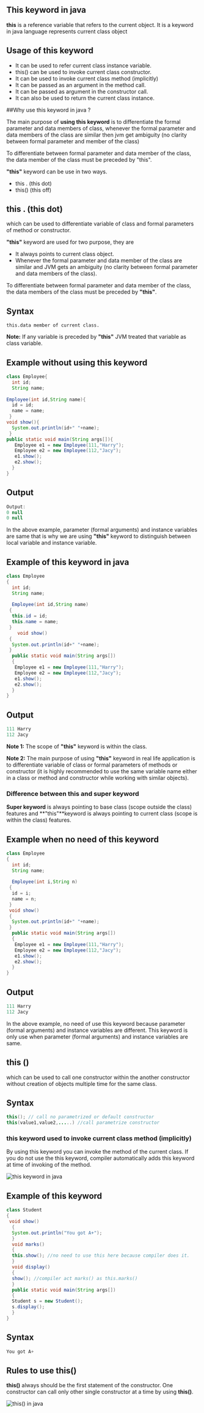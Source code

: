 ## This keyword in java

**this** is a reference variable that refers to the current object. It is a keyword in java language represents current class object

## Usage of this keyword

- It can be used to refer current class instance variable.
- this() can be used to invoke current class constructor.
- It can be used to invoke current class method (implicitly)
- It can be passed as an argument in the method call.
- It can be passed as argument in the constructor call.
- It can also be used to return the current class instance.

##Why use this keyword in java ?

The main purpose of **using this keyword** is to differentiate the formal parameter and data members of class, whenever the formal parameter and data members of the class are similar then jvm get ambiguity (no clarity between formal parameter and member of the class)

To differentiate between formal parameter and data member of the class, the data member of the class must be preceded by "this".

**"this"** keyword can be use in two ways.

- this . (this dot)
- this() (this off)

## this . (this dot)

which can be used to differentiate variable of class and formal parameters of method or constructor.

**"this"** keyword are used for two purpose, they are

- It always points to current class object.
- Whenever the formal parameter and data member of the class are similar and JVM gets an ambiguity (no clarity between formal parameter and data members of the class).

To differentiate between formal parameter and data member of the class, the data members of the class must be preceded by **"this"**.

## Syntax

```
this.data member of current class.
```

**Note:** If any variable is preceded by **"this"** JVM treated that variable as class variable.

## Example without using this keyword

```java
class Employee{  
  int id;  
  String name;  
    
Employee(int id,String name){  
  id = id;  
  name = name;  
 }  
void show(){
  System.out.println(id+" "+name);
 } 
public static void main(String args[]){  
   Employee e1 = new Employee(111,"Harry");  
   Employee e2 = new Employee(112,"Jacy");  
   e1.show();
   e2.show();
  }  
}  
```

## Output

```java
Output:
0 null
0 null
```

In the above example, parameter (formal arguments) and instance variables are same that is why we are using **"this"** keyword to distinguish between local variable and instance variable.

## Example of this keyword in java

```java
class Employee
{
  int id;  
  String name;  
    
  Employee(int id,String name)
 {  
  this.id = id;  
  this.name = name;  
 }  
    void show() 
 {
  System.out.println(id+" "+name);
 } 
  public static void main(String args[])
  {  
   Employee e1 = new Employee(111,"Harry");  
   Employee e2 = new Employee(112,"Jacy");  
   e1.show();
   e2.show();
  }  
}
```

## Output

```java
111 Harry
112 Jacy
```

**Note 1:** The scope of **"this"** keyword is within the class.

**Note 2:** The main purpose of using **"this"** keyword in real life application is to differentiate variable of class or formal parameters of methods or constructor (it is highly recommended to use the same variable name either in a class or method and constructor while working with similar objects).

### Difference between this and super keyword

**Super keyword** is always pointing to base class (scope outside the class) features and **"this"**keyword is always pointing to current class (scope is within the class) features.

## Example when no need of this keyword

```java
class Employee
{  
  int id;
  String name;  
    
  Employee(int i,String n)
 {  
  id = i;  
  name = n;  
 }  
 void show() 
 {
  System.out.println(id+" "+name);
 } 
  public static void main(String args[])
  {  
   Employee e1 = new Employee(111,"Harry");  
   Employee e2 = new Employee(112,"Jacy");
   e1.show();
   e2.show();
  }  
}
```

## Output

```java
111 Harry
112 Jacy
```

In the above example, no need of use this keyword because parameter (formal arguments) and instance variables are different. This keyword is only use when parameter (formal arguments) and instance variables are same.

## this ()

which can be used to call one constructor within the another constructor without creation of objects multiple time for the same class.

## Syntax

```java
this(); // call no parametrized or default constructor
this(value1,value2,.....) //call parametrize constructor
```

### this keyword used to invoke current class method (implicitly)

By using this keyword you can invoke the method of the current class. If you do not use the this keyword, compiler automatically adds this keyword at time of invoking of the method.

![this keyword in java](https://www.sitesbay.com/java/images/this-keyword-in-java.png)

## Example of this keyword

```java
class Student
{
 void show()
  {
  System.out.println("You got A+");  
  }
  void marks()
  {
  this.show(); //no need to use this here because compiler does it.  
  }
  void display()
  {
  show(); //compiler act marks() as this.marks()  
  }
  public static void main(String args[])
  {
  Student s = new Student();  
  s.display();
  }
}
```

## Syntax

```java
You got A+
```

## Rules to use this()

**this()** always should be the first statement of the constructor. One constructor can call only other single constructor at a time by using **this()**.

![this() in java](https://www.sitesbay.com/java/images/this-keyword-this().png)